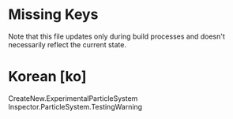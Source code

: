 # Missing Keys
Note that this file updates only during build processes and doesn't necessarily reflect the current state.

# Korean [ko]
CreateNew.ExperimentalParticleSystem  
Inspector.ParticleSystem.TestingWarning  

